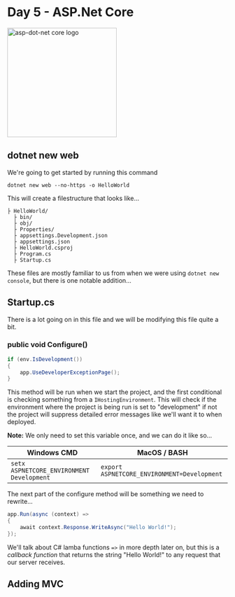 # Day 5 - ASP.Net Core 

<img src="https://upload.wikimedia.org/wikipedia/commons/e/ee/.NET_Core_Logo.svg" alt="asp-dot-net core logo" height="250px" />

## dotnet new web

We're going to get started by running this command

```
dotnet new web --no-https -o HelloWorld
```

This will create a filestructure that looks like...

```
├ HelloWorld/
  ├ bin/
  ├ obj/
  ├ Properties/
  ├ appsettings.Development.json
  ├ appsettings.json
  ├ HelloWorld.csproj
  ├ Program.cs
  ├ Startup.cs
```

These files are mostly familiar to us from when we were using `dotnet new console`, but there is one notable addition...

## Startup.cs

There is a lot going on in this file and we will be modifying this file quite a bit.

### public void Configure()

```cs
if (env.IsDevelopment())
{
    app.UseDeveloperExceptionPage();
}
```

This method will be run when we start the project, and the first conditional is checking something from a `IHostingEnvironment`. This will check if the environment where the project is being run is set to "development" if not the project will suppress detailed error messages like we'll want it to when deployed. 

**Note:** We only need to set this variable once, and we can do it like so...

| Windows CMD                               |  MacOS / BASH                               |
|-------------------------------------------|---------------------------------------------|
| `setx ASPNETCORE_ENVIRONMENT Development` | `export ASPNETCORE_ENVIRONMENT=Development` |

The next part of the configure method will be something we need to rewrite...

```cs
app.Run(async (context) =>
{
    await context.Response.WriteAsync("Hello World!");
});
```

We'll talk about C# lamba functions `=>` in more depth later on, but this is a *callback function* that returns the string "Hello World!" to any request that our server receives.

## Adding MVC

